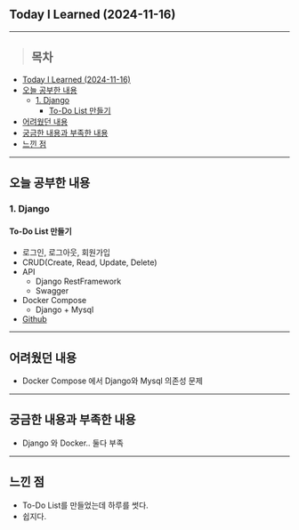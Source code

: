 ## Today I Learned (2024-11-16)
---
> ## 목차
- [Today I Learned (2024-11-16)](#today-i-learned-2024-11-16)
- [오늘 공부한 내용](#오늘-공부한-내용)
  - [1. Django](#1-django)
    - [To-Do List 만들기](#to-do-list-만들기)
- [어려웠던 내용](#어려웠던-내용)
- [궁금한 내용과 부족한 내용](#궁금한-내용과-부족한-내용)
- [느낀 점](#느낀-점)
---

## 오늘 공부한 내용
### 1. Django
#### To-Do List 만들기
- 로그인, 로그아웃, 회원가입
- CRUD(Create, Read, Update, Delete)
- API
  - Django RestFramework
  - Swagger
- Docker Compose
  - Django + Mysql
- [Github](https://github.com/online5880/django-todo-list)
---
## 어려웠던 내용
- Docker Compose 에서 Django와 Mysql 의존성 문제
---
## 궁금한 내용과 부족한 내용
- Django 와 Docker.. 둘다 부족
---
## 느낀 점
- To-Do List를 만들었는데 하루를 썻다.
- 쉽지다.

<!-- <img src="이미지 주소" width="100%" height="100%"/> -->
